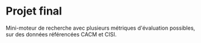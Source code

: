 # Projet final

Mini-moteur de recherche avec plusieurs métriques d'évaluation possibles, 
sur des données référencées CACM et CISI.
